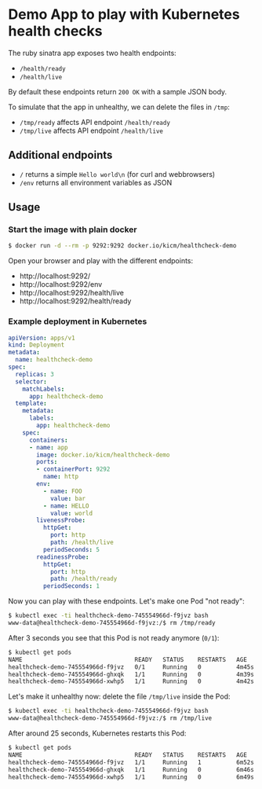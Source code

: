 # Demo App to play with Kubernetes health checks

The ruby sinatra app exposes two health endpoints:

* `/health/ready`
* `/health/live`

By default these endpoints return `200 OK` with a sample JSON body.

To simulate that the app in unhealthy, we can delete the files in `/tmp`:

* `/tmp/ready` affects API endpoint `/health/ready`
* `/tmp/live` affects API endpoint `/health/live`

## Additional endpoints

* `/` returns a simple `Hello world\n` (for curl and webbrowsers)
* `/env` returns all environment variables as JSON

## Usage

### Start the image with plain docker

```bash
$ docker run -d --rm -p 9292:9292 docker.io/kicm/healthcheck-demo
```

Open your browser and play with the different endpoints:
* http://localhost:9292/
* http://localhost:9292/env
* http://localhost:9292/health/live
* http://localhost:9292/health/ready

### Example deployment in Kubernetes

```yaml
apiVersion: apps/v1
kind: Deployment
metadata:
  name: healthcheck-demo
spec:
  replicas: 3
  selector:
    matchLabels:
      app: healthcheck-demo
  template:
    metadata:
      labels:
        app: healthcheck-demo
    spec:
      containers:
      - name: app
        image: docker.io/kicm/healthcheck-demo
        ports:
        - containerPort: 9292
          name: http
        env:
          - name: FOO
            value: bar
          - name: HELLO
            value: world
        livenessProbe:
          httpGet:
            port: http
            path: /health/live
          periodSeconds: 5
        readinessProbe:
          httpGet:
            port: http
            path: /health/ready
          periodSeconds: 1
```

Now you can play with these endpoints. Let's make one Pod "not ready":

```bash
$ kubectl exec -ti healthcheck-demo-745554966d-f9jvz bash
www-data@healthcheck-demo-745554966d-f9jvz:/$ rm /tmp/ready
```

After 3 seconds you see that this Pod is not ready anymore (`0/1`):

```bash
$ kubectl get pods
NAME                                READY   STATUS    RESTARTS   AGE
healthcheck-demo-745554966d-f9jvz   0/1     Running   0          4m45s
healthcheck-demo-745554966d-ghxqk   1/1     Running   0          4m39s
healthcheck-demo-745554966d-xwhp5   1/1     Running   0          4m42s
```

Let's make it unhealthy now: delete the file `/tmp/live` inside the Pod:

```bash
$ kubectl exec -ti healthcheck-demo-745554966d-f9jvz bash
www-data@healthcheck-demo-745554966d-f9jvz:/$ rm /tmp/live
```

After around 25 seconds, Kubernetes restarts this Pod:

```bash
$ kubectl get pods
NAME                                READY   STATUS    RESTARTS   AGE
healthcheck-demo-745554966d-f9jvz   1/1     Running   1          6m52s
healthcheck-demo-745554966d-ghxqk   1/1     Running   0          6m46s
healthcheck-demo-745554966d-xwhp5   1/1     Running   0          6m49s
```
